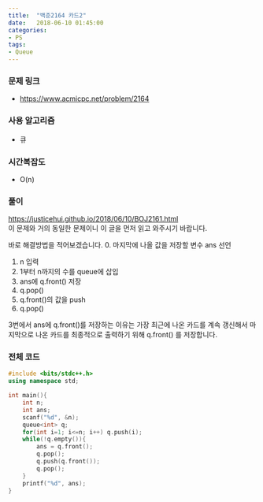 ```yaml
---
title:  "백준2164 카드2"
date:   2018-06-10 01:45:00
categories:
- PS
tags:
- Queue
---
```


### 문제 링크
* https://www.acmicpc.net/problem/2164

### 사용 알고리즘
* 큐

### 시간복잡도
* O(n)

### 풀이
https://justicehui.github.io/2018/06/10/BOJ2161.html<br>
이 문제와 거의 동일한 문제이니 이 글을 먼저 읽고 와주시기 바랍니다.<br>

바로 해결방법을 적어보겠습니다.
0. 마지막에 나올 값을 저장할 변수 ans 선언
1. n 입력
2. 1부터 n까지의 수를 queue에 삽입
3. ans에 q.front() 저장
4. q.pop()
5. q.front()의 값을 push
6. q.pop()

3번에서 ans에 q.front()를 저장하는 이유는 가장 최근에 나온 카드를 계속 갱신해서 마지막으로 나온 카드를 최종적으로 출력하기 위해 q.front() 를 저장합니다.

### 전체 코드
```cpp
#include <bits/stdc++.h>
using namespace std;

int main(){
    int n;
    int ans;
    scanf("%d", &n);
    queue<int> q;
    for(int i=1; i<=n; i++) q.push(i);
    while(!q.empty()){
        ans = q.front();
        q.pop();
        q.push(q.front());
        q.pop();
    }
    printf("%d", ans);
}
```
